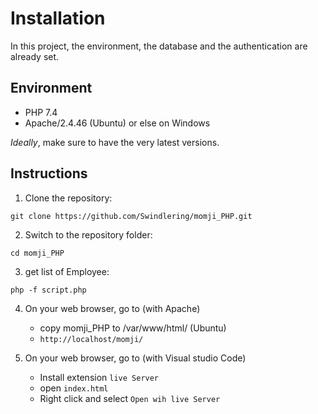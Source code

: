 # Installation

In this project, the environment, the database and the authentication are already set.

## Environment

- PHP 7.4
- Apache/2.4.46 (Ubuntu) or else on Windows

*Ideally*, make sure to have the very latest versions.

## Instructions

1. Clone the repository:

`git clone https://github.com/Swindlering/momji_PHP.git`

2. Switch to the repository folder:

`cd momji_PHP`

3. get list of Employee:

`php -f script.php `

4. On your web browser, go to (with Apache)
    * copy  momji_PHP to /var/www/html/ (Ubuntu)
    * `http://localhost/momji/`

5. On your web browser, go to (with Visual studio Code)
    * Install extension `live Server`
    * open `index.html`
    * Right click and select `Open wih live Server`